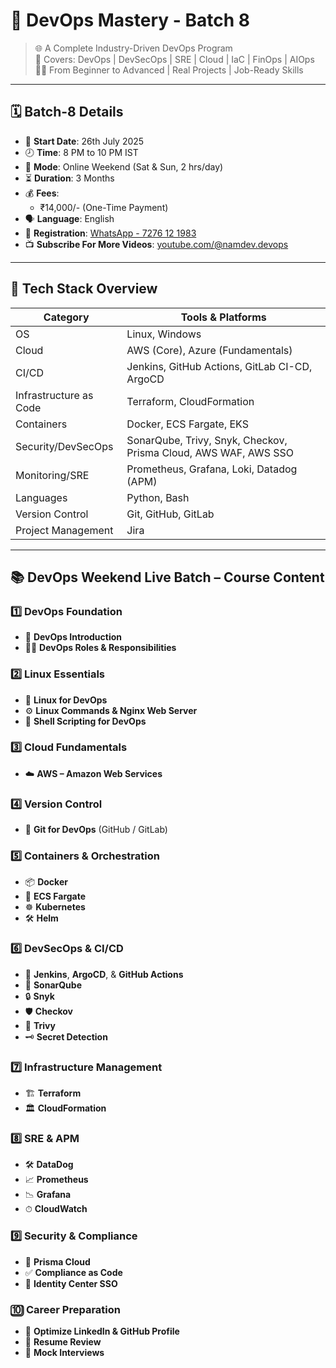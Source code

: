 # 🚀 DevOps Mastery - Batch 8

> 🌐 A Complete Industry-Driven DevOps Program  
> 🔧 Covers: DevOps | DevSecOps | SRE | Cloud | IaC | FinOps | AIOps  
> 🧑‍🎓 From Beginner to Advanced | Real Projects | Job-Ready Skills  

---

## 🗓️ Batch-8 Details

- 📅 **Start Date**: 26th July 2025  
- 🕗 **Time**: 8 PM to 10 PM IST  
- 📆 **Mode**: Online Weekend (Sat & Sun, 2 hrs/day)  
- ⏳ **Duration**: 3 Months  
- 💰 **Fees**:
  - ₹14,000/- (One-Time Payment) 
- 🗣️ **Language**: English  
- 📲 **Registration**: [WhatsApp - 7276 12 1983](https://wa.me/917276121983)
- 📺 **Subscribe For More Videos**: [youtube.com/@namdev.devops](https://www.youtube.com/@namdev.devops)

---

## 🧱 Tech Stack Overview

| Category             | Tools & Platforms                                 |
|----------------------|----------------------------------------------------|
| OS                   | Linux, Windows                                     |
| Cloud                | AWS (Core), Azure (Fundamentals)                  |
| CI/CD                | Jenkins, GitHub Actions, GitLab CI-CD, ArgoCD     |
| Infrastructure as Code | Terraform, CloudFormation                      |
| Containers           | Docker, ECS Fargate, EKS                          |
| Security/DevSecOps   | SonarQube, Trivy, Snyk, Checkov, Prisma Cloud, AWS WAF, AWS SSO |
| Monitoring/SRE       | Prometheus, Grafana, Loki, Datadog (APM)         |
| Languages            | Python, Bash                                       |
| Version Control      | Git, GitHub, GitLab                               |
| Project Management   | Jira                                               |

---


## 📚 DevOps Weekend Live Batch – Course Content

### 1️⃣ DevOps Foundation

* 📖 **DevOps Introduction**
* 👨‍💻 **DevOps Roles & Responsibilities**

### 2️⃣ Linux Essentials

* 🐧 **Linux for DevOps**
* ⚙️ **Linux Commands & Nginx Web Server**
* 📜 **Shell Scripting for DevOps**

### 3️⃣ Cloud Fundamentals

* ☁️ **AWS – Amazon Web Services**

### 4️⃣ Version Control

* 🔀 **Git for DevOps** (GitHub / GitLab)

### 5️⃣ Containers & Orchestration

* 📦 **Docker**
* 🚢 **ECS Fargate**
* ☸️ **Kubernetes**
* 🛠 **Helm**

### 6️⃣ DevSecOps & CI/CD

* 🔄 **Jenkins**, **ArgoCD**, & **GitHub Actions**
* 🧹 **SonarQube**
* 🔒 **Snyk**
* 🛡 **Checkov**
* 🐳 **Trivy**
* 🗝 **Secret Detection**

### 7️⃣ Infrastructure Management

* 🏗 **Terraform**
* 🏛 **CloudFormation**

### 8️⃣ SRE & APM

* 🛠 **DataDog**
* 📈 **Prometheus**
* 📉 **Grafana**
* ⏱ **CloudWatch**

### 9️⃣ Security & Compliance

* 🔐 **Prisma Cloud**
* ✅ **Compliance as Code**
* 👤 **Identity Center SSO**

### 🔟 Career Preparation

* 💼 **Optimize LinkedIn & GitHub Profile**
* 📝 **Resume Review**
* 🎤 **Mock Interviews**
